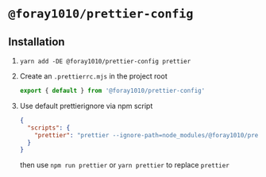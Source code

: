 # `@foray1010/prettier-config`

## Installation

1. `yarn add -DE @foray1010/prettier-config prettier`

1. Create an `.prettierrc.mjs` in the project root

   ```js
   export { default } from '@foray1010/prettier-config'
   ```

1. Use default prettierignore via npm script

   ```json
   {
     "scripts": {
       "prettier": "prettier --ignore-path=node_modules/@foray1010/prettier-config/prettierignore"
     }
   }
   ```

   then use `npm run prettier` or `yarn prettier` to replace `prettier`
